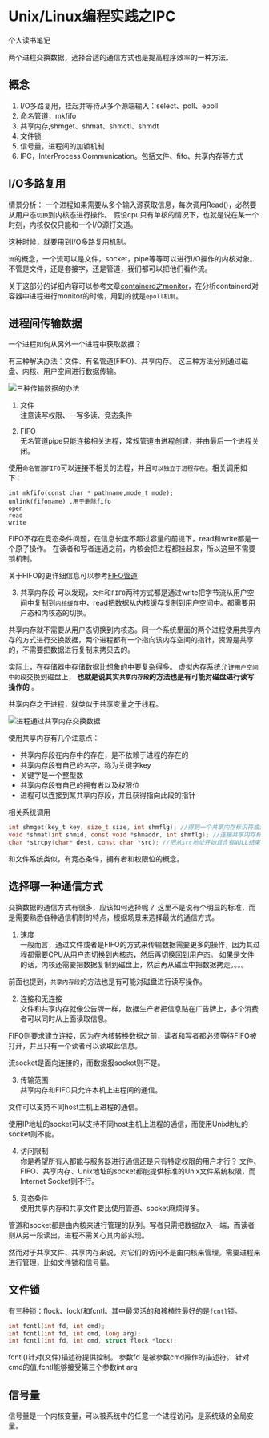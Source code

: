 # Unix/Linux编程实践之IPC
个人读书笔记

两个进程交换数据，选择合适的通信方式也是提高程序效率的一种方法。

## 概念
1. I/O多路复用，挂起并等待从多个源端输入：select、poll、epoll
2. 命名管道，mkfifo
3. 共享内存,shmget、shmat、shmctl、shmdt
4. 文件锁
5. 信号量，进程间的加锁机制
6. IPC，InterProcess Communication。包括文件、fifo、共享内存等方式

## I/O多路复用
情景分析： 一个进程如果需要从多个输入源获取信息，每次调用Read()，必然要从用户态`切换`到内核态进行操作。 
假设cpu只有单核的情况下，也就是说在某一个时刻，内核仅仅只能和一个I/O源打交道。

这种时候，就要用到I/O多路复用机制。

`流`的概念，一个流可以是文件，socket，pipe等等可以进行I/O操作的内核对象。不管是文件，还是套接字，还是管道，我们都可以把他们看作流。

关于这部分的详细内容可以参考文章[containerd之monitor](https://github.com/Kevin-fqh/learning-k8s-source-code/blob/master/docker/(23)containerd之monitor.md)，在分析containerd对容器中进程进行monitor的时候，用到的就是`epoll机制`。

## 进程间传输数据
一个进程如何从另外一个进程中获取数据？ 

有三种解决办法：文件、有名管道(FIFO)、共享内存。 
这三种方法分别通过磁盘、内核、用户空间进行数据传输。

![三种传输数据的办法](https://github.com/Kevin-fqh/learning-k8s-source-code/blob/master/images/三种传输数据的办法.png)

1. 文件  
注意读写权限、一写多读、竞态条件

2. FIFO  
无名管道pipe只能连接相关进程，常规管道由进程创建，并由最后一个进程关闭。

使用`命名管道FIFO`可以连接不相关的进程，并且`可以独立于进程存在`。相关调用如下：
```shell
int mkfifo(const char * pathname,mode_t mode);
unlink(fifoname) ,用于删除fifo
open
read
write
```
FIFO不存在竞态条件问题，在信息长度不超过容量的前提下，read和write都是一个原子操作。 在读者和写者连通之前，内核会把进程都挂起来，所以这里不需要锁机制。

关于FIFO的更详细信息可以参考[FIFO管道](https://github.com/Kevin-fqh/learning-k8s-source-code/blob/master/docker/(18)FIFO管道.md)

3. 共享内存段
可以发现，`文件`和`FIFO`两种方式都是通过write把字节流从用户空间中复制到`内核缓存`中，read把数据从内核缓存复制到用户空间中。都需要用户态和内核态的切换。

共享内存就不需要从用户态切换到内核态。同一个系统里面的两个进程使用共享内存的方式进行交换数据，两个进程都有一个指向该内存空间的指针，资源是共享的，不需要把数据进行复制来拷贝去的。

实际上，在存储器中存储数据比想象的中要复杂得多。 
虚拟内存系统允许`用户空间中的段`交换到磁盘上， **也就是说其实`共享内存段`的方法也是有可能对磁盘进行读写操作的** 。

共享内存之于进程，就类似于共享变量之于线程。

![进程通过共享内存交换数据](https://github.com/Kevin-fqh/learning-k8s-source-code/blob/master/images/进程通过共享内存交换数据.png)

使用共享内存有几个注意点：
  * 共享内存段在内存中的存在，是不依赖于进程的存在的
  * 共享内存段有自己的名字，称为关键字key
  * 关键字是一个整型数
  * 共享内存段有自己的拥有者以及权限位
  * 进程可以连接到某共享内存段，并且获得指向此段的指针

相关系统调用
```c
int shmget(key_t key, size_t size, int shmflg); //得到一个共享内存标识符或创建一个共享内存对象并返回共享内存标识符
void *shmat(int shmid, const void *shmaddr, int shmflg); //连接共享内存标识符为shmid的共享内存，连接成功后把共享内存区对象映射到调用进程的地址空间，随后可像本地空间一样访问
char *strcpy(char* dest, const char *src); //把从src地址开始且含有NULL结束符的字符串复制到以dest开始的地址空间
```

和文件系统类似，有竞态条件，拥有者和权限位的概念。

## 选择哪一种通信方式
交换数据的通信方式有很多，应该如何选择呢？ 
这里不是说有个明显的标准，而是需要熟悉各种通信机制的特点，根据场景来选择最优的通信方式。

1. 速度  
一般而言，通过文件或者是FIFO的方式来传输数据需要更多的操作，因为其过程都需要CPU从用户态切换到内核态，然后再切换回到用户态。 
如果是文件的话，内核还需要把数据复制到磁盘上，然后再从磁盘中把数据拷走。。。。

前面也提到，`共享内存段`的方法也是有可能对磁盘进行读写操作。

2. 连接和无连接  
文件和共享内存就像公告牌一样，数据生产者把信息贴在广告牌上，多个消费者可以同时从上面读取信息。

FIFO则要求建立连接，因为在内核转换数据之前，读者和写者都必须等待FIFO被打开，并且只有一个读者可以读取此信息。

流socket是面向连接的，而数据报socket则不是。

3. 传输范围  
共享内存和FIFO只允许本机上进程间的通信。

文件可以支持不同host主机上进程的通信。

使用IP地址的socket可以支持不同host主机上进程的通信，而使用Unix地址的socket则不能。

4. 访问限制  
你是希望所有人都能与服务器进行通信还是只有特定权限的用户才行？ 
文件、FIFO、共享内存、Unix地址的socket都能提供标准的Unix文件系统权限，而Internet Socket则不行。

5. 竞态条件  
使用共享内存和共享文件要比使用管道、socket麻烦得多。 

管道和socket都是由内核来进行管理的队列。写者只需把数据放入一端，而读者则从另一段读出，进程不需关心其内部实现。

然而对于共享文件、共享内存来说，对它们的访问不是由内核来管理。需要进程来进行管理，比如文件锁和信号量。

## 文件锁
有三种锁：flock、lockf和fcntl。其中最灵活的和移植性最好的是`fcntl`锁。
```c
int fcntl(int fd, int cmd); 
int fcntl(int fd, int cmd, long arg); 
int fcntl(int fd, int cmd, struct flock *lock);
```
fcntl()针对(文件)描述符提供控制。 
参数fd 是被参数cmd操作的描述符。 
针对cmd的值,fcntl能够接受第三个参数int arg

## 信号量
信号量是一个内核变量，可以被系统中的任意一个进程访问，是系统级的全局变量。










